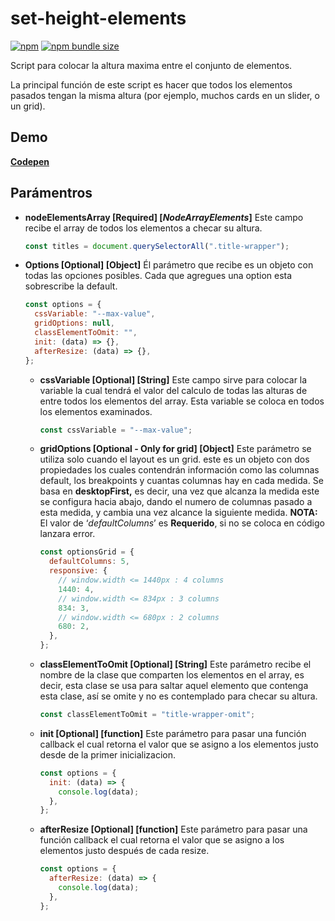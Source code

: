 # set-height-elements

[![npm](https://img.shields.io/npm/v/set-height-elements?color=check&style=plastic)](https://www.npmjs.com/package/set-height-elements)
[![npm bundle size](https://img.shields.io/bundlephobia/min/set-height-elements?style=plastic)](https://www.npmjs.com/package/set-height-elements)

Script para colocar la altura maxima entre el conjunto de elementos.

La principal función de este script es hacer que todos los elementos pasados tengan la misma altura (por ejemplo, muchos cards en un slider, o un grid).

## Demo

**[Codepen](https://codepen.io/soyleninjs/pen/PoKMxGV)**

## Parámentros

- **nodeElementsArray [Required] [*NodeArrayElements*]**
  Este campo recibe el array de todos los elementos a checar su altura.
  ```javascript
  const titles = document.querySelectorAll(".title-wrapper");
  ```
- **Options [Optional] [Object]**
  Él parámetro que recibe es un objeto con todas las opciones posibles. Cada que agregues una option esta sobrescribe la default.
  ```javascript
  const options = {
    cssVariable: "--max-value",
    gridOptions: null,
    classElementToOmit: "",
    init: (data) => {},
    afterResize: (data) => {},
  };
  ```
  - **cssVariable [Optional] [String]**
    Este campo sirve para colocar la variable la cual tendrá el valor del calculo de todas las alturas de entre todos los elementos del array. Esta variable se coloca en todos los elementos examinados.
    ```javascript
    const cssVariable = "--max-value";
    ```
  - **gridOptions [Optional - Only for grid] [Object]**
    Este parámetro se utiliza solo cuando el layout es un grid. este es un objeto con dos propiedades los cuales contendrán información como las columnas default, los breakpoints y cuantas columnas hay en cada medida.
    Se basa en **desktopFirst,** es decir, una vez que alcanza la medida este se configura hacia abajo, dando el numero de columnas pasado a esta medida, y cambia una vez alcance la siguiente medida.
    **NOTA:** El valor de ‘_defaultColumns_’ es **Requerido**, si no se coloca en código lanzara error.
    ```javascript
    const optionsGrid = {
      defaultColumns: 5,
      responsive: {
        // window.width <= 1440px : 4 columns
        1440: 4,
        // window.width <= 834px : 3 columns
        834: 3,
        // window.width <= 680px : 2 columns
        680: 2,
      },
    };
    ```
  - **classElementToOmit [Optional] [String]**
    Este parámetro recibe el nombre de la clase que comparten los elementos en el array, es decir, esta clase se usa para saltar aquel elemento que contenga esta clase, así se omite y no es contemplado para checar su altura.
    ```javascript
    const classElementToOmit = "title-wrapper-omit";
    ```
  - **init [Optional] [function]**
    Este parámetro para pasar una función callback el cual retorna el valor que se asigno a los elementos justo desde de la primer inicializacion.
    ```javascript
    const options = {
      init: (data) => {
        console.log(data);
      },
    };
    ```
  - **afterResize [Optional] [function]**
    Este parámetro para pasar una función callback el cual retorna el valor que se asigno a los elementos justo después de cada resize.
    ```javascript
    const options = {
      afterResize: (data) => {
        console.log(data);
      },
    };
    ```
